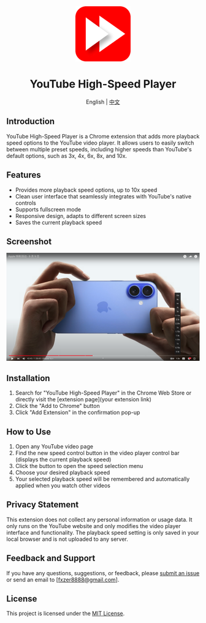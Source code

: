 <div align="center">
  <img src="/images/favicon_144x144.png" alt="YouTube High-Speed Player Icon" width="144" height="144">
  <h1>YouTube High-Speed Player</h1>

<p align="center">
  English | <a href="./README.md">中文</a>
</p>

</div>

## Introduction

YouTube High-Speed Player is a Chrome extension that adds more playback speed options to the YouTube video player. It allows users to easily switch between multiple preset speeds, including higher speeds than YouTube's default options, such as 3x, 4x, 6x, 8x, and 10x.

## Features

- Provides more playback speed options, up to 10x speed
- Clean user interface that seamlessly integrates with YouTube's native controls
- Supports fullscreen mode
- Responsive design, adapts to different screen sizes
- Saves the current playback speed

## Screenshot

![YouTube High-Speed Player Screenshot](/images/sc.png)

## Installation

1. Search for "YouTube High-Speed Player" in the Chrome Web Store or directly visit the [extension page](your extension link)
2. Click the "Add to Chrome" button
3. Click "Add Extension" in the confirmation pop-up

## How to Use

1. Open any YouTube video page
2. Find the new speed control button in the video player control bar (displays the current playback speed)
3. Click the button to open the speed selection menu
4. Choose your desired playback speed
5. Your selected playback speed will be remembered and automatically applied when you watch other videos

## Privacy Statement

This extension does not collect any personal information or usage data. It only runs on the YouTube website and only modifies the video player interface and functionality. The playback speed setting is only saved in your local browser and is not uploaded to any server.

## Feedback and Support

If you have any questions, suggestions, or feedback, please [submit an issue](https://github.com/fxzer/youtube-speed-control/issues) or send an email to [fxzer8888@gmail.com].

## License

This project is licensed under the [MIT License](LICENSE).
